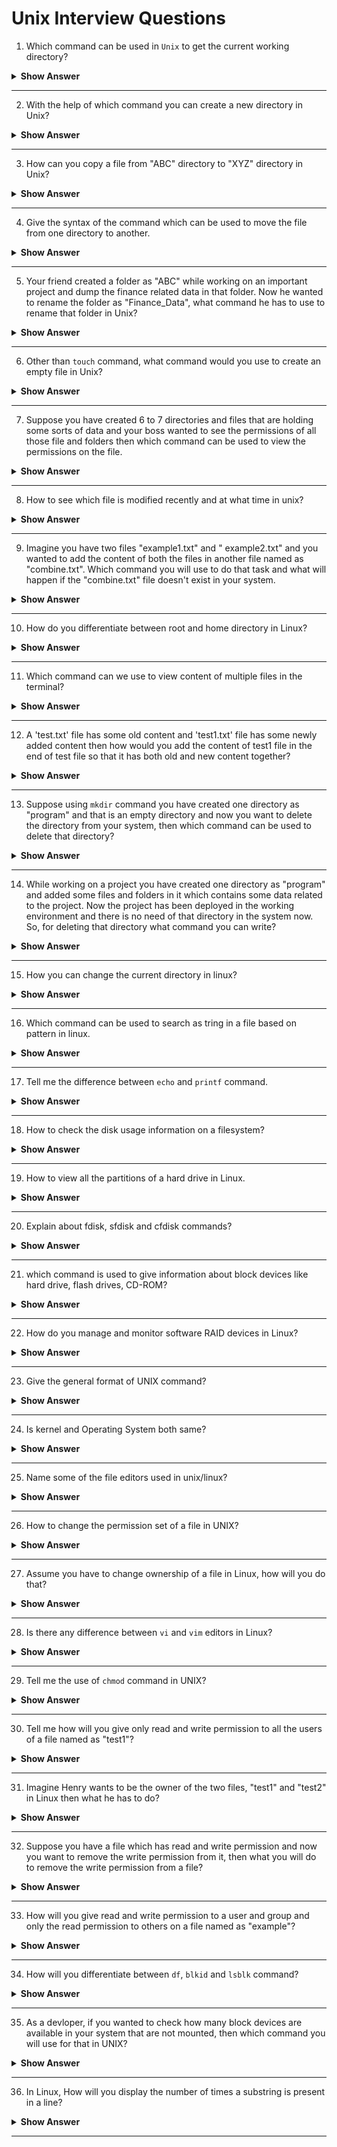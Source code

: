 
# Unix Interview Questions 

1. Which command can be used in `Unix` to get the current working directory?

<details><summary> <b>Show Answer</b> </summary> 

> We can use the `pwd` command to see the current working directory. For that we just have to write pwd in the unix shell.

</details>

---
2. With the help of which command you can create a new directory in Unix?

<details><summary> <b>Show Answer</b> </summary> 

> We can use the `mkdir` command to create a new directory. For example, `mkdir directory_name`. To create multiple directories we can write like this `mkdir {directory1, directory2, directory3}`.

</details>

---
3. How can you copy a file from "ABC" directory to "XYZ" directory in Unix?

<details><summary> <b>Show Answer</b> </summary> 

> To copy a file from one directory to another, we can use the `cp` command. For example, if we have to copy a test1.txt file of ABC directory to test2.txt file of XYZ directory, we can write as follows:  
`cp /ABC/test1.txt /XYZ/test2.txt`

</details>

---
4. Give the syntax of the command which can be used to move the file from one directory to another.

<details><summary> <b>Show Answer</b> </summary> 

> For moving files from one directory to another we can use the `mv` command. For example, `mv example.txt /documents` , here we are moving example.txt file of current directory to documents directory.

</details>

---
5. Your friend created a folder as "ABC" while working on an important project and dump the finance related data in that folder. Now he wanted to rename the folder as "Finance_Data", what command he has to use to rename that folder in Unix?

<details><summary> <b>Show Answer</b> </summary> 

> For renaming file and folder we can use two commands in Unix, one is `mv` and other one is `rename`.  
  
> With `mv` command  
  `mv ABC Finance_Data` 
    
> With `rename` command  
  `rename 's/ABC/Finance_Data/'* `  
  
</details>

---
6. Other than `touch` command, what command would you use to create an empty file in Unix?

<details><summary> <b>Show Answer</b> </summary> 

> Other than `touch` command, we can use `echo` and `cat` command to create an empty file.      
      
> With `echo` command     
  `echo > file1.txt`    
    
> With `cat` command  
  `cat > file1.txt`  

</details>

---
7. Suppose you have created 6 to 7 directories and files that are holding some sorts of data and your boss wanted to see the permissions of all those file and folders then which command can be used to view the permissions on the file. 

<details><summary> <b>Show Answer</b> </summary> 

> To see the permission on the files we can use the simple `ls` command with `-l` option. For example, `ls -l`. It will give the read write execute permission information in the long format for all the files and directories.

</details>

---
8. How to see which file is modified recently and at what time in unix?

<details><summary> <b>Show Answer</b> </summary> 

> To see what are all the files that are modified recently, we can use the `ls -l` command. 
</details>

---
9. Imagine you have two files "example1.txt" and " example2.txt" and you wanted to add the content of both the files in another file named as "combine.txt". Which command you will use to do that task and what will happen if the "combine.txt" file doesn't exist in your system.  

<details><summary> <b>Show Answer</b> </summary> 

> To add the content of example1.txt and example2.txt file in the combine.txt file we can use the `cat` command.     
```
cat example1.txt example2.txt > combine.txt
```
Here if the combine.txt file doesn't exists in the system, it will create a combine.txt file and add the content of both the files to it. 
</details>

---
10. How do you differentiate between root and home directory in Linux?

<details><summary> <b>Show Answer</b> </summary> 

> The root directory is the main directory of the system and it contains the home directory in it. Everyone can access the root directory but home directory can be access by the owner of that directory only. There can be multiple home directories inside one root directory. 
</details>

---
11. Which command can we use to view content of multiple files in the terminal?

<details><summary> <b>Show Answer</b> </summary> 

> `cat` command can be used to view multiple files in the terminal at the same time. For example, `cat file1.txt file2.txt file3.txt`. 

</details>

---
12. A 'test.txt' file has some old content and 'test1.txt' file has some newly added content then how would you add the content of test1 file in the end of test file so that it has both old and new content together?

<details><summary> <b>Show Answer</b> </summary> 

> we can use the `cat` command with two redirection operator `>>` to append the content of one file to another. In this case, we can write, `cat test1.txt >>test.txt`.

</details>

---
13. Suppose using `mkdir` command you have created one directory as "program" and that is an empty directory and now you want to delete the directory from your system, then which command can be used to delete that directory?

<details><summary> <b>Show Answer</b> </summary> 

> Using `rmdir` command we can delete an empty directory. Just we have to write the directory name after `rmdir` command.  
```
rmdir program
```

</details>

---
14. While working on a project you have created one directory as "program" and added some files and folders in it which contains some data related to the project. Now the project has been deployed in the working environment and there is no need of that directory in the system now. So, for deleting that directory what command you can write?

<details><summary> <b>Show Answer</b> </summary> 

> To delete a directory that contains some files and folders, we can use the `rm` command with `-r` option.  
```
rm -r program
```

</details>

---
15. How you can change the current directory in linux?

<details><summary> <b>Show Answer</b> </summary> 

> Using `cd` command we can change the current directory in which we are working. For example, `cd program/user`.

</details>

---
16. Which command can be used to search as tring in a file based on pattern in linux.

<details><summary> <b>Show Answer</b> </summary> 

> `grep` command can be used in pattern searching in a string. For example, `grep -i "Hello" test1.txt`, here it will search the 'hello' word in the test1.txt file and returns the whole sentance where it is present. `-i` option in `grep` is used to do the case insensitive search.

</details>

---
17. Tell me the difference between `echo` and `printf` command.

<details><summary> <b>Show Answer</b> </summary> 

> The `printf` can be used to print the string, numbers and other format specifiers whereas `echo` can only be used to print the string values.
Performance wise also `printf` is faster in execution than `echo` command.

</details>

---

18. How to check the disk usage information on a filesystem?

<details><summary> <b>Show Answer</b> </summary> 

> Using `df` command we can check the information related to disk usage, that is how much space is used by filesystem and what is the available space. 

</details>

---

19. How to view all the partitions of a hard drive in Linux. 

<details><summary> <b>Show Answer</b> </summary> 

> Using `fdsik` command along with `-l` option, we can see all the partitions in the system. For example, ` sudo fdisk -l`. 

</details>

---
20. Explain about fdisk, sfdisk and cfdisk commands?

<details><summary> <b>Show Answer</b> </summary> 

> All these 3 are used to create, view, update, delete the partitions of a disk, but the fdisk and cfdisk provides fancy interface to do all these task, a sysadmin can easily do all these just by going into the menu interface without remembering all the commands. Whereas, sfdisk doesn't provide the user interface, instead it is command driven and used in documentations. it can read input from file or stdin and writes into partiton table.

</details>

---
21. which command is used to give information about block devices like hard drive, flash drives, CD-ROM?

<details><summary> <b>Show Answer</b> </summary> 

> To view the details of all available block devices we can use the `lsblk` command. For example, `lsblk -a`, lists all the block devices including empty devices.

</details>

---

22. How do you manage and monitor software RAID devices in Linux?

<details><summary> <b>Show Answer</b> </summary> 

> Using `mdadm` command we can create software RAID and help manage RAID on devices.

</details>

---

23. Give the general format of UNIX command?

<details><summary> <b>Show Answer</b> </summary> 
  
> When writing a UNIX command in shell,we can follow one pattern:  
```
command_name (-n_arguments) (filename)
```
  
</details>

---

24. Is kernel and Operating System both same?

<details><summary> <b>Show Answer</b> </summary> 
  
> No both are not same, OS is a system software, whereas kernal is a part of OS. OS acts as an interface between user and hardware, wherease kernal is a core of OS and is used to interact between applications and hardware. 
  
</details>

---

25. Name some of the file editors used in unix/linux?

<details><summary> <b>Show Answer</b> </summary> 
  
> There are many file editors that can be used to write down the commands like:  
> - Vi/VIM editor
> - Nano editor
> - Gedit editor
> - VS Code

</details>

---

26. How to change the permission set of a file in UNIX?

<details><summary> <b>Show Answer</b> </summary> 
  
> To change a permission of read, write and execute of a file, we can use the `chmod` command. For example, `chmod g+w test_file` will change the file permission to write for the group owner.

</details>

---

27. Assume you have to change ownership of a file in Linux, how will you do that?

<details><summary> <b>Show Answer</b> </summary> 
  
> To change ownership of a file, we can use `chown` command. For example, `chown Henry work_file`. Here the new owner name is Henry and file name is work_file.

</details>

---

28. Is there any difference between `vi` and `vim` editors in Linux?

<details><summary> <b>Show Answer</b> </summary> 
  
> - `vi` is a standard text editor in Linux, whereas `vim` is an enhanced version of vi text editor. 
> - With `vi` we can undo the last command only, whereas `vim` can be used to undo multi-level undo. 
> - While working with `vi` we cannot highlight any syntax or code, but with `vim` we can do.
> - `vi` doesn't have GUI, but `vim` have. 
  
</details>

---

29. Tell me the use of `chmod` command in UNIX?

<details><summary> <b>Show Answer</b> </summary> 

> The `chmod` command is used to change the permission set of a file, it can give read, write and execute permission to a user, group of users, to all etc. In Numeric 0 means no permission, 1 means execute, 2 means write and 4 means read. For example, if we are giving all the three permission to a file then we have to write, `chmod 777 file_name`, where '777' represents 'rwx'. 

</details>

---

30. Tell me how will you give only read and write permission to all the users of a file named as "test1"?

<details><summary> <b>Show Answer</b> </summary> 

> we can use the `chmod` command to do so, just we have to write `chmod ugo+rw test1` .

</details>

---

31. Imagine Henry wants to be the owner of the two files, "test1" and "test2" in Linux then what he has to do?

<details><summary> <b>Show Answer</b> </summary> 

> To change ownerhip of a file he can use `chown` command:    
```
chmod Henry test1 test2
```

</details>

---

32. Suppose you have a file which has read and write permission and now you want to remove the write permission from it, then what you will do to remove the write permission from a file?

<details><summary> <b>Show Answer</b> </summary> 

> For removing the write permission from a file, we can write  
```
chmod u-w file_name
```

</details>

---

33. How will you give read and write permission to a user and group and only the read permission to others on a file named as "example"?

<details><summary> <b>Show Answer</b> </summary> 

> we can write     
```
chmod 664 example
```
Here, the first 6 represents read and write permission to a user, the next 6 represent read and write permission to group, and last 4 represents only the read permission to others.

</details>

---

34. How will you differentiate between `df`, `blkid` and `lsblk` command?

<details><summary> <b>Show Answer</b> </summary> 

> The `df` command give the details of mounted file system, on the other hand `blkid' gives the details of block devices that are not mounted and `lsblk` command is used to get the details of both mounted and unmounted file system.

</details>

---

35. As a devloper, if you wanted to check how many block devices are available in your system that are not mounted, then which command you will use for that in UNIX?

<details><summary> <b>Show Answer</b> </summary> 

> To check what are all the available block devices in the system we can use the `blkid` command.

</details>

---

36. In Linux, How will you display the number of times a substring is present in a line?

<details><summary> <b>Show Answer</b> </summary> 

> Using `grep` command with `-c` option will give the count of number of matches of a string or pattern in a line. For example, `grep -c "hello" example.txt`. Here we are finding how many times "hello" is present in a line in example.txt file.

</details>

---


